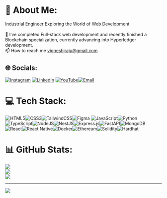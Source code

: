 # 💫 About Me:
Industrial Engineer Exploring the World of Web Development<br><br>🌱 I’ve completed Full-stack web development and recently finished a Blockchain specialization, currently advancing into Hyperledger development.<br>📫 How to reach me vigneshjraju@gmail.com

## 🌐 Socials:
[![Instagram](https://img.shields.io/badge/Instagram-%23E4405F.svg?logo=Instagram&logoColor=white)](https://instagram.com/vignesh_j_r) [![LinkedIn](https://img.shields.io/badge/LinkedIn-%230077B5.svg?logo=linkedin&logoColor=white)](https://linkedin.com/in/www.linkedin.com/in/vigneshjraju) [![YouTube](https://img.shields.io/badge/YouTube-%23FF0000.svg?logo=YouTube&logoColor=white)](https://youtube.com/VigneshJRaju)[![Email](https://img.shields.io/badge/Email-D14836?logo=gmail&logoColor=white)](mailto:vigneshjraju@gmail.com)

# 💻 Tech Stack:
![HTML5](https://img.shields.io/badge/html5-%23E34F26.svg?style=for-the-badge&logo=html5&logoColor=white)![CSS3](https://img.shields.io/badge/css3-%231572B6.svg?style=for-the-badge&logo=css3&logoColor=white)![TailwindCSS](https://img.shields.io/badge/tailwindcss-%2338B2AC.svg?style=for-the-badge&logo=tailwind-css&logoColor=white)![Figma](https://img.shields.io/badge/figma-%23F24E1E.svg?style=for-the-badge&logo=figma&logoColor=white)  ![JavaScript](https://img.shields.io/badge/javascript-%23323330.svg?style=for-the-badge&logo=javascript&logoColor=%23F7DF1E)![Python](https://img.shields.io/badge/python-3670A0?style=for-the-badge&logo=python&logoColor=ffdd54)![TypeScript](https://img.shields.io/badge/typescript-%23007ACC.svg?style=for-the-badge&logo=typescript&logoColor=white)![NodeJS](https://img.shields.io/badge/node.js-6DA55F?style=for-the-badge&logo=node.js&logoColor=white)![NestJS](https://img.shields.io/badge/nestjs-%23E0234E.svg?style=for-the-badge&logo=nestjs&logoColor=white)![Express.js](https://img.shields.io/badge/express.js-%23404d59.svg?style=for-the-badge&logo=express&logoColor=%2361DAFB)![FastAPI](https://img.shields.io/badge/FastAPI-005571?style=for-the-badge&logo=fastapi)![MongoDB](https://img.shields.io/badge/MongoDB-%234ea94b.svg?style=for-the-badge&logo=mongodb&logoColor=white)![React](https://img.shields.io/badge/react-%2320232a.svg?style=for-the-badge&logo=react&logoColor=%2361DAFB)![React Native](https://img.shields.io/badge/react_native-%2320232a.svg?style=for-the-badge&logo=react&logoColor=%2361DAFB)![Docker](https://img.shields.io/badge/docker-%230db7ed.svg?style=for-the-badge&logo=docker&logoColor=white)![Ethereum](https://img.shields.io/badge/ethereum-%23363636.svg?style=for-the-badge&logo=ethereum&logoColor=white)![Solidity](https://img.shields.io/badge/Solidity-%23363636.svg?style=for-the-badge&logo=solidity&logoColor=white)![Hardhat](https://img.shields.io/badge/Hardhat-181717?style=for-the-badge&logo=hardhat&logoColor=yellow)  

# 📊 GitHub Stats:
![](https://github-readme-stats.vercel.app/api?username=vigneshjraju&theme=dark&hide_border=false&include_all_commits=true&count_private=false)<br/>
![](https://nirzak-streak-stats.vercel.app/?user=vigneshjraju&theme=dark&hide_border=false)<br/>
![](https://github-readme-stats.vercel.app/api/top-langs/?username=vigneshjraju&theme=dark&hide_border=false&include_all_commits=true&count_private=false&layout=compact)

---
[![](https://visitcount.itsvg.in/api?id=vigneshjraju&icon=0&color=0)](https://visitcount.itsvg.in)

<!-- Proudly created with GPRM ( https://gprm.itsvg.in ) -->
